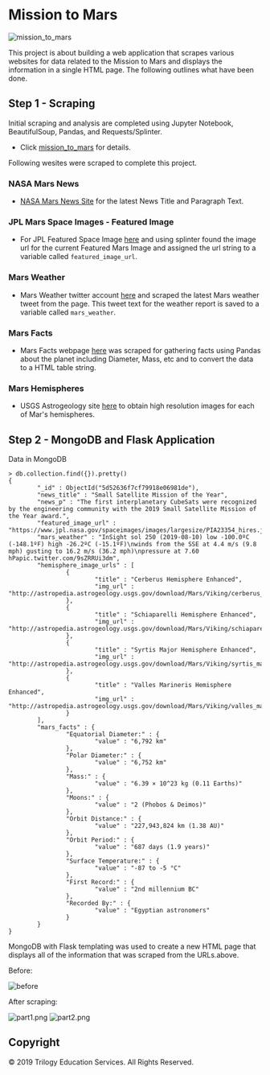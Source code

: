 # Mission to Mars

![mission_to_mars](Images/mission_to_mars.png)

This project is about building a web application that scrapes various websites for data related to the Mission to Mars and displays the information in a single HTML page. The following outlines what have been done.

## Step 1 - Scraping

Initial scraping and analysis are completed using Jupyter Notebook, BeautifulSoup, Pandas, and Requests/Splinter.

* Click [mission_to_mars](mission_to_mars.ipynb) for details. 

Following wesites were scraped to complete this project.

### NASA Mars News

* [NASA Mars News Site](https://mars.nasa.gov/news/) for the latest News Title and Paragraph Text. 

### JPL Mars Space Images - Featured Image

* For JPL Featured Space Image [here](https://www.jpl.nasa.gov/spaceimages/?search=&category=Mars) and using splinter found the image url for the current Featured Mars Image and assigned the url string to a variable called `featured_image_url`.

### Mars Weather

* Mars Weather twitter account [here](https://twitter.com/marswxreport?lang=en) and scraped the latest Mars weather tweet from the page. This tweet text for the weather report is saved to a variable called `mars_weather`.

### Mars Facts

* Mars Facts webpage [here](https://space-facts.com/mars/) was scraped for gathering facts using Pandas about the planet including Diameter, Mass, etc and to convert the data to a HTML table string.

### Mars Hemispheres

* USGS Astrogeology site [here](https://astrogeology.usgs.gov/search/results?q=hemisphere+enhanced&k1=target&v1=Mars) to obtain high resolution images for each of Mar's hemispheres.

## Step 2 - MongoDB and Flask Application

Data in MongoDB

```
> db.collection.find({}).pretty()
{
        "_id" : ObjectId("5d52636f7cf79918e06981de"),
        "news_title" : "Small Satellite Mission of the Year",
        "news_p" : "The first interplanetary CubeSats were recognized by the engineering community with the 2019 Small Satellite Mission of the Year award.",
        "featured_image_url" : "https://www.jpl.nasa.gov/spaceimages/images/largesize/PIA23354_hires.jpg",
        "mars_weather" : "InSight sol 250 (2019-08-10) low -100.0ºC (-148.1ºF) high -26.2ºC (-15.1ºF)\nwinds from the SSE at 4.4 m/s (9.8 mph) gusting to 16.2 m/s (36.2 mph)\npressure at 7.60 hPapic.twitter.com/9sZRRUi3dm",
        "hemisphere_image_urls" : [
                {
                        "title" : "Cerberus Hemisphere Enhanced",
                        "img_url" : "http://astropedia.astrogeology.usgs.gov/download/Mars/Viking/cerberus_enhanced.tif/full.jpg"
                },
                {
                        "title" : "Schiaparelli Hemisphere Enhanced",
                        "img_url" : "http://astropedia.astrogeology.usgs.gov/download/Mars/Viking/schiaparelli_enhanced.tif/full.jpg"
                },
                {
                        "title" : "Syrtis Major Hemisphere Enhanced",
                        "img_url" : "http://astropedia.astrogeology.usgs.gov/download/Mars/Viking/syrtis_major_enhanced.tif/full.jpg"
                },
                {
                        "title" : "Valles Marineris Hemisphere Enhanced",
                        "img_url" : "http://astropedia.astrogeology.usgs.gov/download/Mars/Viking/valles_marineris_enhanced.tif/full.jpg"
                }
        ],
        "mars_facts" : {
                "Equatorial Diameter:" : {
                        "value" : "6,792 km"
                },
                "Polar Diameter:" : {
                        "value" : "6,752 km"
                },
                "Mass:" : {
                        "value" : "6.39 × 10^23 kg (0.11 Earths)"
                },
                "Moons:" : {
                        "value" : "2 (Phobos & Deimos)"
                },
                "Orbit Distance:" : {
                        "value" : "227,943,824 km (1.38 AU)"
                },
                "Orbit Period:" : {
                        "value" : "687 days (1.9 years)"
                },
                "Surface Temperature:" : {
                        "value" : "-87 to -5 °C"
                },
                "First Record:" : {
                        "value" : "2nd millennium BC"
                },
                "Recorded By:" : {
                        "value" : "Egyptian astronomers"
                }
        }
}
```
MongoDB with Flask templating was used to create a new HTML page that displays all of the information that was scraped from the URLs.above.

Before:

![before](Images/before-scraping.png)

After scraping:

![part1.png](Images/part1.png)
![part2.png](Images/part2.png)


## Copyright

© 2019 Trilogy Education Services. All Rights Reserved.
